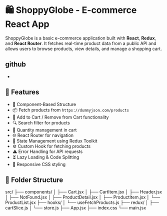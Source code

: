 # 🛍️ ShoppyGlobe - E-commerce React App

ShoppyGlobe is a basic e-commerce application built with **React**, **Redux**, and **React Router**. It fetches real-time product data from a public API and allows users to browse products, view details, and manage a shopping cart.

## github

- 

## 🚀 Features

- 🧩 Component-Based Structure
- 📦 Fetch products from `https://dummyjson.com/products`
- 🛒 Add to Cart / Remove from Cart functionality
- 🔍 Search filter for products
- 🔄 Quantity management in cart
- 🌐 React Router for navigation
- 🧠 State Management using Redux Toolkit
- ⚙️ Custom Hook for fetching products
- ⚠️ Error Handling for API requests
- ⏳ Lazy Loading & Code Splitting
- 📱 Responsive CSS styling

## 📁 Folder Structure

src/
├── components/
│ ├── Cart.jsx
│ ├── CartItem.jsx
│ ├── Header.jsx
│ ├── NotFound.jsx
│ ├── ProductDetail.jsx
│ ├── ProductItem.jsx
│ └── ProductList.jsx
├── hooks/
│ └── useFetchProducts.js
├── redux/
│ ├── cartSlice.js
│ └── store.js
├── App.jsx
├── index.css
└── main.jsx